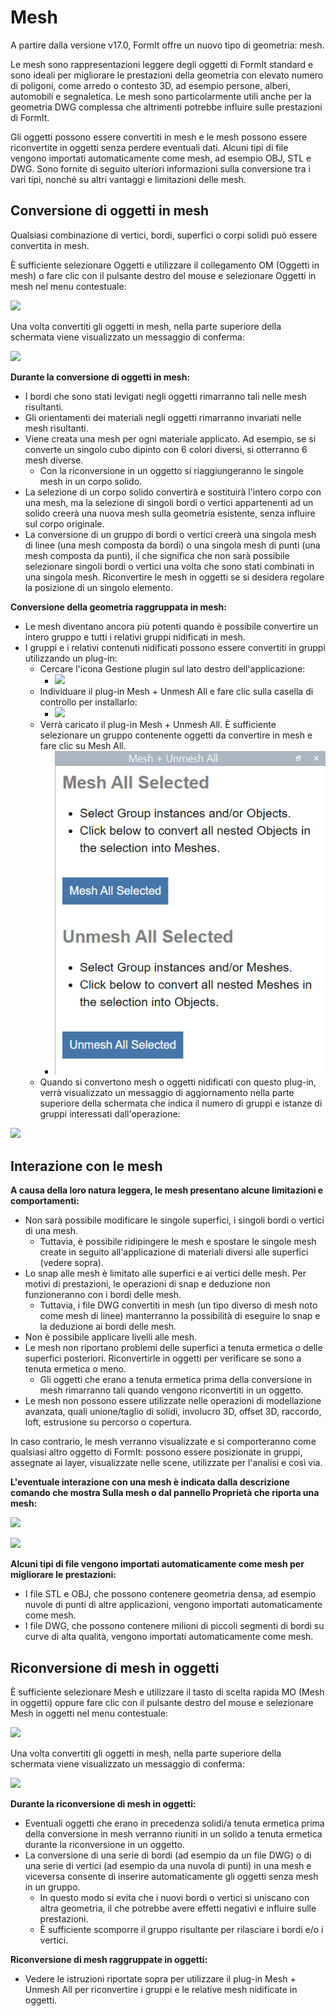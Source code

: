 # Mesh

A partire dalla versione v17.0, FormIt offre un nuovo tipo di geometria: mesh.

Le mesh sono rappresentazioni leggere degli oggetti di FormIt standard e sono ideali per migliorare le prestazioni della geometria con elevato numero di poligoni, come arredo o contesto 3D, ad esempio persone, alberi, automobili e segnaletica. Le mesh sono particolarmente utili anche per la geometria DWG complessa che altrimenti potrebbe influire sulle prestazioni di FormIt.

Gli oggetti possono essere convertiti in mesh e le mesh possono essere riconvertite in oggetti senza perdere eventuali dati. Alcuni tipi di file vengono importati automaticamente come mesh, ad esempio OBJ, STL e DWG. Sono fornite di seguito ulteriori informazioni sulla conversione tra i vari tipi, nonché su altri vantaggi e limitazioni delle mesh.

## Conversione di oggetti in mesh

Qualsiasi combinazione di vertici, bordi, superfici o corpi solidi può essere convertita in mesh.

È sufficiente selezionare Oggetti e utilizzare il collegamento OM (Oggetti in mesh) o fare clic con il pulsante destro del mouse e selezionare Oggetti in mesh nel menu contestuale:

![](../.gitbook/assets/context-menu\_object-to-mesh.PNG)

Una volta convertiti gli oggetti in mesh, nella parte superiore della schermata viene visualizzato un messaggio di conferma:

![](../.gitbook/assets/success\_object-to-mesh.PNG)

**Durante la conversione di oggetti in mesh:**

* I bordi che sono stati levigati negli oggetti rimarranno tali nelle mesh risultanti.
* Gli orientamenti dei materiali negli oggetti rimarranno invariati nelle mesh risultanti.
* Viene creata una mesh per ogni materiale applicato. Ad esempio, se si converte un singolo cubo dipinto con 6 colori diversi, si otterranno 6 mesh diverse.
   * Con la riconversione in un oggetto si riaggiungeranno le singole mesh in un corpo solido.
* La selezione di un corpo solido convertirà e sostituirà l'intero corpo con una mesh, ma la selezione di singoli bordi o vertici appartenenti ad un solido creerà una nuova mesh sulla geometria esistente, senza influire sul corpo originale.
* La conversione di un gruppo di bordi o vertici creerà una singola mesh di linee (una mesh composta da bordi) o una singola mesh di punti (una mesh composta da punti), il che significa che non sarà possibile selezionare singoli bordi o vertici una volta che sono stati combinati in una singola mesh. Riconvertire le mesh in oggetti se si desidera regolare la posizione di un singolo elemento.

**Conversione della geometria raggruppata in mesh:**

* Le mesh diventano ancora più potenti quando è possibile convertire un intero gruppo e tutti i relativi gruppi nidificati in mesh.
* I gruppi e i relativi contenuti nidificati possono essere convertiti in gruppi utilizzando un plug-in:
   * Cercare l'icona Gestione plugin sul lato destro dell'applicazione:
      * ![](../.gitbook/assets/plugin-manager\_icon.PNG)&#x20;
   * Individuare il plug-in Mesh + Unmesh All e fare clic sulla casella di controllo per installarlo:
      * ![](../.gitbook/assets/plugin-manager\_mesh-unmesh-all.png)&#x20;
   * Verrà caricato il plug-in Mesh + Unmesh All. È sufficiente selezionare un gruppo contenente oggetti da convertire in mesh e fare clic su Mesh All.
      * ![](../.gitbook/assets/mesh-unmesh-all-plugin.png)&#x20;
   * Quando si convertono mesh o oggetti nidificati con questo plug-in, verrà visualizzato un messaggio di aggiornamento nella parte superiore della schermata che indica il numero di gruppi e istanze di gruppi interessati dall'operazione:

![](../.gitbook/assets/success\_mesh-all.png)

## Interazione con le mesh

**A causa della loro natura leggera, le mesh presentano alcune limitazioni e comportamenti:**

* Non sarà possibile modificare le singole superfici, i singoli bordi o vertici di una mesh.
   * Tuttavia, è possibile ridipingere le mesh e spostare le singole mesh create in seguito all'applicazione di materiali diversi alle superfici (vedere sopra).
* Lo snap alle mesh è limitato alle superfici e ai vertici delle mesh. Per motivi di prestazioni, le operazioni di snap e deduzione non funzioneranno con i bordi delle mesh.
   * Tuttavia, i file DWG convertiti in mesh (un tipo diverso di mesh noto come mesh di linee) manterranno la possibilità di eseguire lo snap e la deduzione ai bordi delle mesh.
* Non è possibile applicare livelli alle mesh.
* Le mesh non riportano problemi delle superfici a tenuta ermetica o delle superfici posteriori. Riconvertirle in oggetti per verificare se sono a tenuta ermetica o meno.&#x20;
   * Gli oggetti che erano a tenuta ermetica prima della conversione in mesh rimarranno tali quando vengono riconvertiti in un oggetto.
* Le mesh non possono essere utilizzate nelle operazioni di modellazione avanzata, quali unione/taglio di solidi, involucro 3D, offset 3D, raccordo, loft, estrusione su percorso o copertura.

In caso contrario, le mesh verranno visualizzate e si comporteranno come qualsiasi altro oggetto di FormIt: possono essere posizionate in gruppi, assegnate ai layer, visualizzate nelle scene, utilizzate per l'analisi e così via.

**L'eventuale interazione con una mesh è indicata dalla descrizione comando che mostra Sulla mesh o dal pannello Proprietà che riporta una mesh:**

![](../.gitbook/assets/snap\_on-mesh.png)

![](../.gitbook/assets/properties-panel\_mesh.png)

**Alcuni tipi di file vengono importati automaticamente come mesh per migliorare le prestazioni:**

* I file STL e OBJ, che possono contenere geometria densa, ad esempio nuvole di punti di altre applicazioni, vengono importati automaticamente come mesh.
* I file DWG, che possono contenere milioni di piccoli segmenti di bordi su curve di alta qualità, vengono importati automaticamente come mesh.

## Riconversione di mesh in oggetti

È sufficiente selezionare Mesh e utilizzare il tasto di scelta rapida MO (Mesh in oggetti) oppure fare clic con il pulsante destro del mouse e selezionare Mesh in oggetti nel menu contestuale:

![](../.gitbook/assets/context-menu\_mesh-to-object.PNG)

Una volta convertiti gli oggetti in mesh, nella parte superiore della schermata viene visualizzato un messaggio di conferma:

![](../.gitbook/assets/success\_mesh-to-object.PNG)

**Durante la riconversione di mesh in oggetti:**

* Eventuali oggetti che erano in precedenza solidi/a tenuta ermetica prima della conversione in mesh verranno riuniti in un solido a tenuta ermetica durante la riconversione in un oggetto.
* La conversione di una serie di bordi (ad esempio da un file DWG) o di una serie di vertici (ad esempio da una nuvola di punti) in una mesh e viceversa consente di inserire automaticamente gli oggetti senza mesh in un gruppo.
   * In questo modo si evita che i nuovi bordi o vertici si uniscano con altra geometria, il che potrebbe avere effetti negativi e influire sulle prestazioni.
   * È sufficiente scomporre il gruppo risultante per rilasciare i bordi e/o i vertici.

**Riconversione di mesh raggruppate in oggetti:**

* Vedere le istruzioni riportate sopra per utilizzare il plug-in Mesh + Unmesh All per riconvertire i gruppi e le relative mesh nidificate in oggetti.

